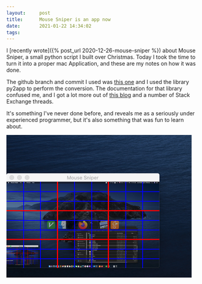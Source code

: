 ```yaml
---
layout:     post
title:      Mouse Sniper is an app now
date:       2021-01-22 14:34:02
tags:       
---
```



I [recently wrote]({% post_url 2020-12-26-mouse-sniper %}) about Mouse Sniper, a small python script I built over Christmas. Today I took the time to turn it into a proper mac Application, and these are my notes on how it was done. 

The github branch and commit I used was [this one](https://github.com/joereddington/Mouse-Sniper/commit/4cf0d89333bbc9b4ed5ca429781e08e684564455) and I used the library py2app to perform the conversion.  The documentation for that library confused me, and I got a lot more out of [this blog](http://www.marinamele.com/from-a-python-script-to-a-portable-mac-application-with-py2app) and a number of Stack Exchange threads. 

It's something I've never done before, and reveals me as a seriously under experienced programmer, but it's also something that was fun to learn about. 


<IMG SRC="/assets/images/ms.png">
